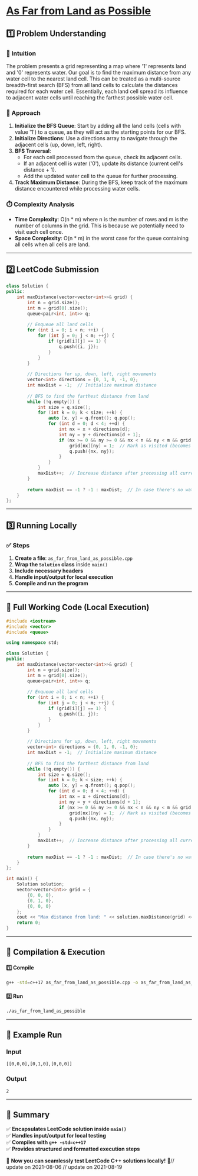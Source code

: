 # **[As Far from Land as Possible](https://leetcode.com/problems/as-far-from-land-as-possible/description/)**  

## **1️⃣ Problem Understanding**  
### **📌 Intuition**  
The problem presents a grid representing a map where '1' represents land and '0' represents water. Our goal is to find the maximum distance from any water cell to the nearest land cell. This can be treated as a multi-source breadth-first search (BFS) from all land cells to calculate the distances required for each water cell. Essentially, each land cell spread its influence to adjacent water cells until reaching the farthest possible water cell.

### **🚀 Approach**  
1. **Initialize the BFS Queue**: Start by adding all the land cells (cells with value '1') to a queue, as they will act as the starting points for our BFS.
2. **Initialize Directions**: Use a directions array to navigate through the adjacent cells (up, down, left, right).
3. **BFS Traversal**:
   - For each cell processed from the queue, check its adjacent cells.
   - If an adjacent cell is water ('0'), update its distance (current cell's distance + 1).
   - Add the updated water cell to the queue for further processing.
4. **Track Maximum Distance**: During the BFS, keep track of the maximum distance encountered while processing water cells.

### **⏱️ Complexity Analysis**  
- **Time Complexity**: O(n * m) where n is the number of rows and m is the number of columns in the grid. This is because we potentially need to visit each cell once.
- **Space Complexity**: O(n * m) in the worst case for the queue containing all cells when all cells are land.

---  

## **2️⃣ LeetCode Submission**  
```cpp
class Solution {
public:
    int maxDistance(vector<vector<int>>& grid) {
        int n = grid.size();
        int m = grid[0].size();
        queue<pair<int, int>> q;
        
        // Enqueue all land cells
        for (int i = 0; i < n; ++i) {
            for (int j = 0; j < m; ++j) {
                if (grid[i][j] == 1) {
                    q.push({i, j});
                }
            }
        }
        
        // Directions for up, down, left, right movements
        vector<int> directions = {0, 1, 0, -1, 0};
        int maxDist = -1;  // Initialize maximum distance
        
        // BFS to find the farthest distance from land
        while (!q.empty()) {
            int size = q.size();
            for (int k = 0; k < size; ++k) {
                auto [x, y] = q.front(); q.pop();
                for (int d = 0; d < 4; ++d) {
                    int nx = x + directions[d];
                    int ny = y + directions[d + 1];
                    if (nx >= 0 && ny >= 0 && nx < n && ny < m && grid[nx][ny] == 0) {
                        grid[nx][ny] = 1;  // Mark as visited (becomes land)
                        q.push({nx, ny});
                    }
                }
            }
            maxDist++;  // Increase distance after processing all current level cells
        }
        
        return maxDist == -1 ? -1 : maxDist;  // In case there's no water
    }
};
```  

---  

## **3️⃣ Running Locally**  
### **✅ Steps**  
1. **Create a file**: `as_far_from_land_as_possible.cpp`  
2. **Wrap the `Solution` class** inside `main()`  
3. **Include necessary headers**  
4. **Handle input/output for local execution**  
5. **Compile and run the program**  

---  

## **📝 Full Working Code (Local Execution)**  
```cpp
#include <iostream>
#include <vector>
#include <queue>

using namespace std;

class Solution {
public:
    int maxDistance(vector<vector<int>>& grid) {
        int n = grid.size();
        int m = grid[0].size();
        queue<pair<int, int>> q;
        
        // Enqueue all land cells
        for (int i = 0; i < n; ++i) {
            for (int j = 0; j < m; ++j) {
                if (grid[i][j] == 1) {
                    q.push({i, j});
                }
            }
        }
        
        // Directions for up, down, left, right movements
        vector<int> directions = {0, 1, 0, -1, 0};
        int maxDist = -1;  // Initialize maximum distance
        
        // BFS to find the farthest distance from land
        while (!q.empty()) {
            int size = q.size();
            for (int k = 0; k < size; ++k) {
                auto [x, y] = q.front(); q.pop();
                for (int d = 0; d < 4; ++d) {
                    int nx = x + directions[d];
                    int ny = y + directions[d + 1];
                    if (nx >= 0 && ny >= 0 && nx < n && ny < m && grid[nx][ny] == 0) {
                        grid[nx][ny] = 1;  // Mark as visited (becomes land)
                        q.push({nx, ny});
                    }
                }
            }
            maxDist++;  // Increase distance after processing all current level cells
        }
        
        return maxDist == -1 ? -1 : maxDist;  // In case there's no water
    }
};

int main() {
    Solution solution;
    vector<vector<int>> grid = {
        {0, 0, 0},
        {0, 1, 0},
        {0, 0, 0}
    };
    cout << "Max distance from land: " << solution.maxDistance(grid) << endl;
    return 0;
}
```  

---  

## **🔧 Compilation & Execution**  
#### **1️⃣ Compile**  
```bash
g++ -std=c++17 as_far_from_land_as_possible.cpp -o as_far_from_land_as_possible
```  

#### **2️⃣ Run**  
```bash
./as_far_from_land_as_possible
```  

---  

## **🎯 Example Run**  
### **Input**  
```
[[0,0,0],[0,1,0],[0,0,0]]
```  
### **Output**  
```
2
```  

---  

## **📌 Summary**  
✅ **Encapsulates LeetCode solution inside `main()`**  
✅ **Handles input/output for local testing**  
✅ **Compiles with `g++ -std=c++17`**  
✅ **Provides structured and formatted execution steps**  

🚀 **Now you can seamlessly test LeetCode C++ solutions locally!** 🚀// update on 2021-08-06
// update on 2021-08-19

